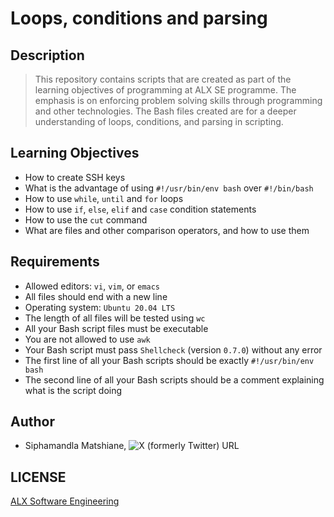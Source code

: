 # Loops, conditions and parsing

## Description
> This repository contains scripts that are created as part of the learning objectives of programming at ALX SE programme. The emphasis is on enforcing problem solving skills through programming and other technologies. The Bash files created are for a deeper understanding of loops, conditions, and parsing in scripting.

## Learning Objectives
- How to create SSH keys
- What is the advantage of using `#!/usr/bin/env bash` over `#!/bin/bash`
- How to use `while`, `until` and `for` loops
- How to use `if`, `else`, `elif` and `case` condition statements
- How to use the `cut` command
- What are files and other comparison operators, and how to use them

## Requirements
- Allowed editors: `vi`, `vim`, or `emacs`
- All files should end with a new line
- Operating system: `Ubuntu 20.04 LTS`
- The length of all files will be tested using `wc`
- All your Bash script files must be executable
- You are not allowed to use `awk`
- Your Bash script must pass `Shellcheck` (version `0.7.0`) without any error
- The first line of all your Bash scripts should be exactly `#!/usr/bin/env bash`
- The second line of all your Bash scripts should be a comment explaining what is the script doing

## Author
* Siphamandla Matshiane, ![X (formerly Twitter) URL](https://img.shields.io/twitter/url?url=https%3A%2F%2Ftwitter.com%2Fsbumatshiane916)

## LICENSE
[ALX Software Engineering](https://www.alxafrica.com/software-engineering/)
